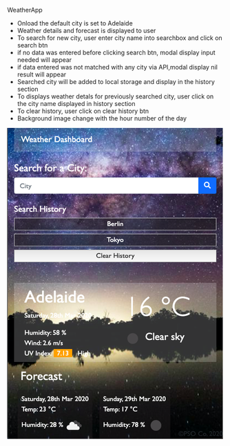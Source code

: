 WeatherApp
<ul>
<li>Onload the default city is set to Adelaide</li>
<li>Weather details and forecast is displayed to user</li>
<li>To search for new city, user enter city name into searchbox and click on search btn</li>
<li>if no data was entered before clicking search btn, modal display input needed will appear</li>
<li>if data entered was not matched with any city via API,modal display nil result will appear</li>
<li>Searched city will be added to local storage and display in the history section</li>
<li>To displays weather detals for previously searched city, user click on the city name displayed in history section</li>
<li>To clear history, user click on clear history btn</li>
<li>Background image change with the hour number of the day</li>

</ul>

<img src="img/screenshot.png" alt="screenshot">